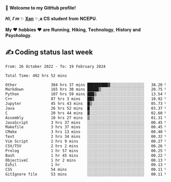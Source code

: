 🎉 **Welcome to my GitHub profile!**</br></br>
𝑯𝒊, 𝑰'𝒎 ✨ [𝐗𝐚𝐧](https://xancoding.cn/) ✨,𝐚 𝐂𝐒 𝐬𝐭𝐮𝐝𝐞𝐧𝐭 𝐟𝐫𝐨𝐦 𝐍𝐂𝐄𝐏𝐔.</br></br>
𝐌𝐲 ❤ 𝐡𝐨𝐛𝐛𝐢𝐞𝐬 ❤ 𝐚𝐫𝐞 𝐑𝐮𝐧𝐧𝐢𝐧𝐠, 𝐇𝐢𝐤𝐢𝐧𝐠, 𝐓𝐞𝐜𝐡𝐧𝐨𝐥𝐨𝐠𝐲, 𝐇𝐢𝐬𝐭𝐨𝐫𝐲 𝐚𝐧𝐝 𝐏𝐬𝐲𝐜𝐡𝐨𝐥𝐨𝐠𝐲.

## ✍️ Coding status last week
<!--START_SECTION:waka-->

```txt
From: 26 October 2022 - To: 19 February 2024

Total Time: 492 hrs 52 mins

Other               304 hrs 37 mins █████████▓░░░░░░░░░░░░░░░   38.20 %
Markdown            165 hrs 30 mins █████▒░░░░░░░░░░░░░░░░░░░   20.75 %
Python              107 hrs 59 mins ███▒░░░░░░░░░░░░░░░░░░░░░   13.54 %
C++                 87 hrs 3 mins   ██▓░░░░░░░░░░░░░░░░░░░░░░   10.92 %
Jupyter             45 hrs 43 mins  █▒░░░░░░░░░░░░░░░░░░░░░░░   05.73 %
Java                26 hrs 52 mins  █░░░░░░░░░░░░░░░░░░░░░░░░   03.37 %
C                   20 hrs 44 mins  ▓░░░░░░░░░░░░░░░░░░░░░░░░   02.60 %
Assembly            10 hrs 27 mins  ▒░░░░░░░░░░░░░░░░░░░░░░░░   01.31 %
JavaScript          3 hrs 37 mins   ░░░░░░░░░░░░░░░░░░░░░░░░░   00.45 %
Makefile            3 hrs 37 mins   ░░░░░░░░░░░░░░░░░░░░░░░░░   00.45 %
CMake               3 hrs 13 mins   ░░░░░░░░░░░░░░░░░░░░░░░░░   00.40 %
Text                2 hrs 34 mins   ░░░░░░░░░░░░░░░░░░░░░░░░░   00.32 %
Vim Script          2 hrs 9 mins    ░░░░░░░░░░░░░░░░░░░░░░░░░   00.27 %
CSV/TSV             2 hrs 2 mins    ░░░░░░░░░░░░░░░░░░░░░░░░░   00.26 %
Prolog              1 hr 57 mins    ░░░░░░░░░░░░░░░░░░░░░░░░░   00.25 %
Bash                1 hr 45 mins    ░░░░░░░░░░░░░░░░░░░░░░░░░   00.22 %
ObjectiveC          1 hr 2 mins     ░░░░░░░░░░░░░░░░░░░░░░░░░   00.13 %
Ezhil               1 hr            ░░░░░░░░░░░░░░░░░░░░░░░░░   00.13 %
CSS                 54 mins         ░░░░░░░░░░░░░░░░░░░░░░░░░   00.11 %
GitIgnore file      53 mins         ░░░░░░░░░░░░░░░░░░░░░░░░░   00.11 %
```

<!--END_SECTION:waka-->


<!-- ## 📈 My GitHub Stats
<p align="center">
    <img height="137px" src="https://github-readme-stats.vercel.app/api?username=Xancoding&hide_title=true&hide_border=true&show_icons=trueline_height=21&text_color=000&icon_color=000&bg_color=0,ea6161,ffc64d,fffc4d,52fa5a&theme=graywhite" /> 
    <img src="https://github-readme-stats.vercel.app/api/top-langs/?username=Xancoding&hide_title=true&hide_border=true&layout=compact&langs_count=6&text_color=000&icon_color=fff&bg_color=0,52fa5a,4dfcff,c64dff&theme=graywhite" /> 
</p> -->

<!-- ## 🔥 My GitHub activities of last 31 days.
<div align="center"> <img src="https://activity-graph.herokuapp.com/graph?username=XanCoding&theme=xcode" /> </div> -->

<!-- <p align="center"> 
  Visitor count<br/>
  <img src="https://profile-counter.glitch.me/xancoding/count.svg" />
</p> -->
